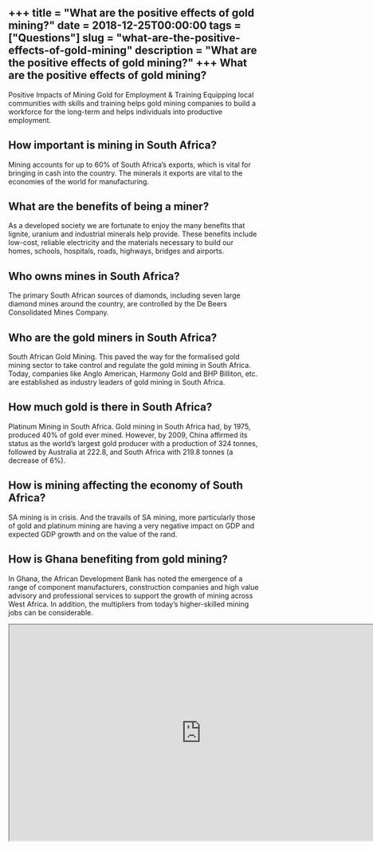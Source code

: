 +++
title = "What are the positive effects of gold mining?"
date = 2018-12-25T00:00:00
tags = ["Questions"]
slug = "what-are-the-positive-effects-of-gold-mining"
description = "What are the positive effects of gold mining?"
+++
What are the positive effects of gold mining?
---------------------------------------------

Positive Impacts of Mining Gold for Employment &amp; Training Equipping local communities with skills and training helps gold mining companies to build a workforce for the long-term and helps individuals into productive employment.

How important is mining in South Africa?
----------------------------------------

Mining accounts for up to 60% of South Africa’s exports, which is vital for bringing in cash into the country. The minerals it exports are vital to the economies of the world for manufacturing.

What are the benefits of being a miner?
---------------------------------------

As a developed society we are fortunate to enjoy the many benefits that lignite, uranium and industrial minerals help provide. These benefits include low-cost, reliable electricity and the materials necessary to build our homes, schools, hospitals, roads, highways, bridges and airports.

Who owns mines in South Africa?
-------------------------------

The primary South African sources of diamonds, including seven large diamond mines around the country, are controlled by the De Beers Consolidated Mines Company.

Who are the gold miners in South Africa?
----------------------------------------

South African Gold Mining. This paved the way for the formalised gold mining sector to take control and regulate the gold mining in South Africa. Today, companies like Anglo American, Harmony Gold and BHP Billiton, etc. are established as industry leaders of gold mining in South Africa.

How much gold is there in South Africa?
---------------------------------------

Platinum Mining in South Africa. Gold mining in South Africa had, by 1975, produced 40% of gold ever mined. However, by 2009, China affirmed its status as the world’s largest gold producer with a production of 324 tonnes, followed by Australia at 222.8, and South Africa with 219.8 tonnes (a decrease of 6%).

How is mining affecting the economy of South Africa?
----------------------------------------------------

SA mining is in crisis. And the travails of SA mining, more particularly those of gold and platinum mining are having a very negative impact on GDP and expected GDP growth and on the value of the rand.

How is Ghana benefiting from gold mining?
-----------------------------------------

In Ghana, the African Development Bank has noted the emergence of a range of component manufacturers, construction companies and high value advisory and professional services to support the growth of mining across West Africa. In addition, the multipliers from today’s higher-skilled mining jobs can be considerable.

<iframe allow="accelerometer; autoplay; clipboard-write; encrypted-media; gyroscope; picture-in-picture" allowfullscreen="" class="__youtube_prefs__  epyt-is-override  no-lazyload" data-no-lazy="1" data-origheight="433" data-origwidth="770" data-skipgform_ajax_framebjll="" height="433" id="_ytid_19756" loading="lazy" src="https://www.youtube.com/embed/Lh8qecv7qbs?enablejsapi=1&autoplay=0&cc_load_policy=0&cc_lang_pref=&iv_load_policy=1&loop=0&modestbranding=0&rel=1&fs=1&playsinline=0&autohide=2&theme=dark&color=red&controls=1&" title="YouTube player" width="770"></iframe>